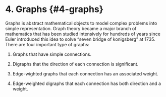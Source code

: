 # 4\. Graphs {#4-graphs}

Graphs is abstract mathematical objects to model complex problems into simple representation. Graph theory became a major branch of mathematics that has been studied intensively for hundreds of years since Euler introduced this idea to solve “seven bridge of konigsberg” at 1735\. There are four important type of graphs:

1.  Graphs that have simple connections.

2.  Digraphs that the direction of each connection is significant.

3.  Edge-wighted graphs that each connection has an associated weight.

4.  Edge-weighted digraphs that each connection has both direction and a weight.